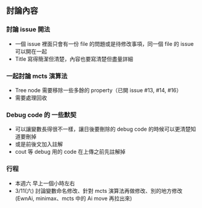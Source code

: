 ## 討論內容

### 討論 issue 開法
* 一個 issue 裡面只會有一份 file 的問題或是待修改事項，同一個 file 的 issue 可以開在一起
* Title 寫得簡潔但清楚，內容也要寫清楚但盡量詳細

### 一起討論 mcts 演算法
* Tree node 需要移除一些多餘的 property（已開 issue #13, #14, #16）
* 需要處理回收

### Debug code 的 一些默契
* 可以讓變數長得很不一樣，讓日後要刪除的 debug code 的時候可以更清楚知道要刪掉
* 或是前後文加入註解
* cout 等 debug 用的 code 在上傳之前先註解掉

### 行程
* 本週六 早上一個小時左右
* 3/11(六) 討論變數命名修改、針對 mcts 演算法再做修改、別的地方修改(EwnAi, minimax、mcts 中的 Ai move 再拉出來)
